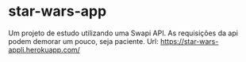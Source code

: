 # star-wars-app
 
Um projeto de estudo utilizando uma Swapi API.
As requisições da api podem demorar um pouco, seja paciente.
Url: https://star-wars-appli.herokuapp.com/